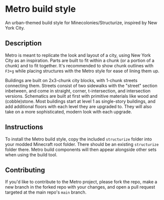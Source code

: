 # Metro build style
An urban-themed build style for Minecolonies/Structurize, inspired by New York City.

## Description
Metro is meant to replicate the look and layout of a city, using New York City as an inspiration. Parts are built to fit within a chunk (or a portion of a chunk) and to fit together. It's recommended to show chunk outlines with `F3+g` while placing structures with the Metro style for ease of lining them up.

Buildings are built on 2x3-chunk city blocks, with 1-chunk streets connecting them. Streets consist of two sidewalks with the "street" section inbetween, and come in straight, corner, t-intersection, and intersection versions. Schematics are built at first with primitive materials like wood and (cobble)stone. Most buildings start at level 1 as single-story buildings, and add additional floors with each level they are upgraded to. They will also take on a more sophisticated, modern look with each upgrade.

## Instructions
To install the Metro build style, copy the included `structurize` folder into your modded Minecraft root folder. There should be an existing `structurize` folder there. Metro build components will then appear alongside other sets when using the build tool.

## Contributing
If you'd like to contribute to the Metro project, please fork the repo, make a new branch in the forked repo with your changes, and open a pull request targeted at the main repo's `main` branch.
